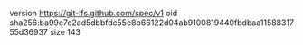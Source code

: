 version https://git-lfs.github.com/spec/v1
oid sha256:ba99c7c2ad5dbbfdc55e8b66122d04ab9100819440fbdbaa1158831755d36937
size 143
